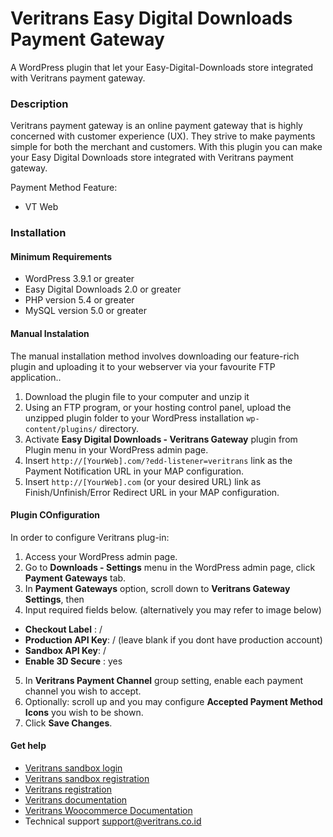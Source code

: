 Veritrans Easy Digital Downloads Payment Gateway
=====================================

A WordPress plugin that let your Easy-Digital-Downloads store integrated with Veritrans payment gateway.

### Description

Veritrans payment gateway is an online payment gateway that is highly concerned with customer experience (UX). They strive to make payments simple for both the merchant and customers. With this plugin you can make your Easy Digital Downloads store integrated with Veritrans payment gateway.

Payment Method Feature:

- VT Web

### Installation

#### Minimum Requirements

* WordPress 3.9.1 or greater
* Easy Digital Downloads 2.0 or greater
* PHP version 5.4 or greater
* MySQL version 5.0 or greater

#### Manual Instalation

The manual installation method involves downloading our feature-rich plugin and uploading it to your webserver via your favourite FTP application..

1. Download the plugin file to your computer and unzip it
2. Using an FTP program, or your hosting control panel, upload the unzipped plugin folder to your WordPress installation `wp-content/plugins/` directory.
3. Activate **Easy Digital Downloads - Veritrans Gateway** plugin from Plugin menu in your WordPress admin page.
4. Insert `http://[YourWeb].com/?edd-listener=veritrans` link as the Payment Notification URL in your MAP configuration.
5. Insert `http://[YourWeb].com` (or your desired URL) link as Finish/Unfinish/Error Redirect URL in your MAP configuration.

#### Plugin COnfiguration
In order to configure Veritrans plug-in:

1. Access your WordPress admin page.
2. Go to **Downloads - Settings** menu in the WordPress admin page, click **Payment Gateways** tab.
3. In **Payment Gateways** option, scroll down to **Veritrans Gateway Settings**, then
4. Input required fields below. (alternatively you may refer to image below) 
  * **Checkout Label** : /<text that will be shown when customers pick payment options/>
  * **Production API Key**: /<your production server key/> (leave blank if you dont have production account)
  * **Sandbox API Key**: /<your sandbox server key/>
  * **Enable 3D Secure** : yes
5. In **Veritrans Payment Channel** group setting, enable each payment channel you wish to accept.
6. Optionally: scroll up and you may configure **Accepted Payment Method Icons** you wish to be shown.
7. Click **Save Changes**.

#### Get help

* [Veritrans sandbox login](https://my.sandbox.veritrans.co.id/)
* [Veritrans sandbox registration](https://my.sandbox.veritrans.co.id/register)
* [Veritrans registration](https://my.veritrans.co.id/register)
* [Veritrans documentation](http://docs.veritrans.co.id)
* [Veritrans Woocommerce Documentation](http://docs.veritrans.co.id/vtweb/integration_woocommerce.html)
* Technical support [support@veritrans.co.id](mailto:support@veritrans.co.id)
